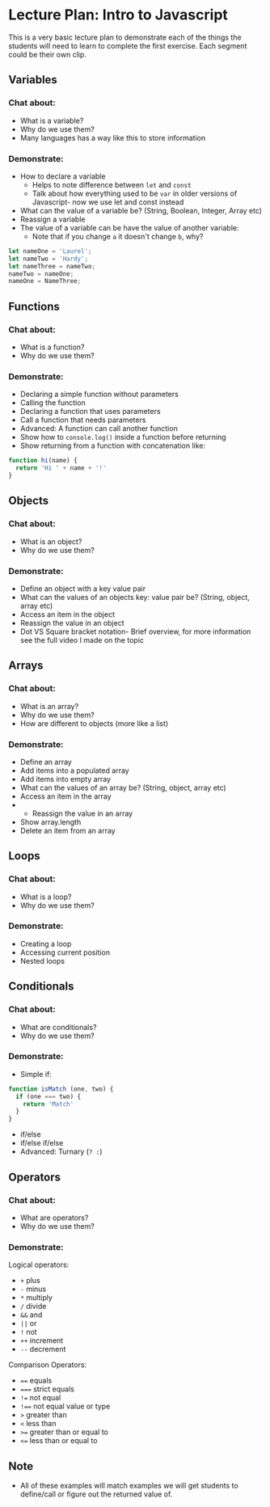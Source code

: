 # Lecture Plan: Intro to Javascript

This is a very basic lecture plan to demonstrate each of the things the students will need to learn to complete the first exercise. Each segment could be their own clip.

## Variables
### Chat about:
- What is a variable?
- Why do we use them?
- Many languages has a way like this to store information

### Demonstrate:
- How to declare a variable
  - Helps to note difference between `let` and `const`
  - Talk about how everything used to be `var` in older versions of Javascript- now we use let and const instead
- What can the value of a variable be? (String, Boolean, Integer, Array etc)
- Reassign a variable
- The value of a variable can be have the value of another variable: 
  - Note that if you change `a` it doesn't change `b`, why?

```js
let nameOne = 'Laurel';
let nameTwo = 'Hardy';
let nameThree = nameTwo;
nameTwo = nameOne;
nameOne = NameThree;
```

## Functions
### Chat about:
- What is a function?
- Why do we use them?

### Demonstrate:
- Declaring a simple function without parameters
- Calling the function
- Declaring a function that uses parameters
- Call a function that needs parameters
- Advanced: A function can call another function
- Show how to `console.log()` inside a function before returning
- Show returning from a function with concatenation like:

```js
function hi(name) {
  return 'Hi ' + name + '!'
}
```

## Objects 
### Chat about:
- What is an object?
- Why do we use them?

### Demonstrate:
- Define an object with a key value pair
- What can the values of an objects key: value pair be? (String, object, array etc) 
- Access an item in the object
- Reassign the value in an object
- Dot VS Square bracket notation- Brief overview, for more information see the full video I made on the topic

## Arrays
### Chat about:
- What is an array?
- Why do we use them?
- How are different to objects (more like a list)

### Demonstrate:
- Define an array
- Add items into a populated array
- Add items into empty array
- What can the values of an array be? (String, object, array etc) 
- Access an item in the array
- - Reassign the value in an array
- Show array.length
- Delete an item from an array


## Loops
### Chat about:
- What is a loop?
- Why do we use them?

### Demonstrate:
- Creating a loop
- Accessing current position
- Nested loops

## Conditionals
### Chat about:
- What are conditionals?
- Why do we use them?

### Demonstrate:
- Simple if:
```js
function isMatch (one, two) {
  if (one === two) {
    return 'Match'
  }
}
```
- if/else
- if/else if/else
- Advanced: Turnary (`? :`)

## Operators
### Chat about:
- What are operators?
- Why do we use them?

### Demonstrate:

Logical operators:
- `+` plus
- `-` minus
- `*` multiply
- `/` divide
- `&&` and
- `||` or
- `!` not
- `++` increment
- `--` decrement

Comparison Operators:
- `==` equals
- `===` strict equals
- `!=` not equal
- `!==` not equal value or type
- `>` greater than
- `<` less than
- `>=` greater than or equal to
- `<=` less than or equal to


## Note
* All of these examples will match examples we will get students to define/call or figure out the returned value of. 